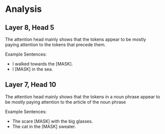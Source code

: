 # Analysis

## Layer 8, Head 5

The attention head mainly shows that the tokens appear to be mostly paying attention to the tokens that precede them.

Example Sentences:
- I walked towards the [MASK].
- I [MASK] in the sea.

## Layer 7, Head 10

The attention head mainly shows that the tokens in a noun phrase appear to be mostly paying attention to the article of the noun phrase

Example Sentences:
- The scare [MASK] with the big glasses.
- The cat in the [MASK] sweater.
